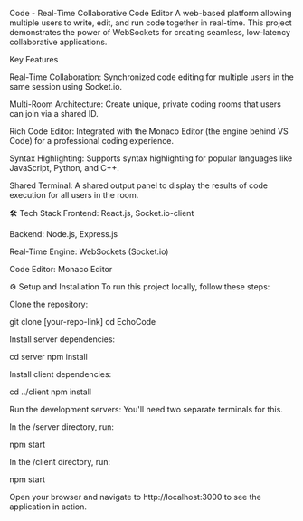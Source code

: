 Code - Real-Time Collaborative Code Editor
A web-based platform allowing multiple users to write, edit, and run code together in real-time. This project demonstrates the power of WebSockets for creating seamless, low-latency collaborative applications.

Key Features

Real-Time Collaboration: Synchronized code editing for multiple users in the same session using Socket.io.

Multi-Room Architecture: Create unique, private coding rooms that users can join via a shared ID.

Rich Code Editor: Integrated with the Monaco Editor (the engine behind VS Code) for a professional coding experience.

Syntax Highlighting: Supports syntax highlighting for popular languages like JavaScript, Python, and C++.

Shared Terminal: A shared output panel to display the results of code execution for all users in the room.

🛠️ Tech Stack
Frontend: React.js, Socket.io-client

Backend: Node.js, Express.js

Real-Time Engine: WebSockets (Socket.io)

Code Editor: Monaco Editor

⚙️ Setup and Installation
To run this project locally, follow these steps:

Clone the repository:

git clone [your-repo-link]
cd EchoCode

Install server dependencies:

cd server
npm install

Install client dependencies:

cd ../client
npm install

Run the development servers:
You'll need two separate terminals for this.

In the /server directory, run:

npm start

In the /client directory, run:

npm start

Open your browser and navigate to http://localhost:3000 to see the application in action.
